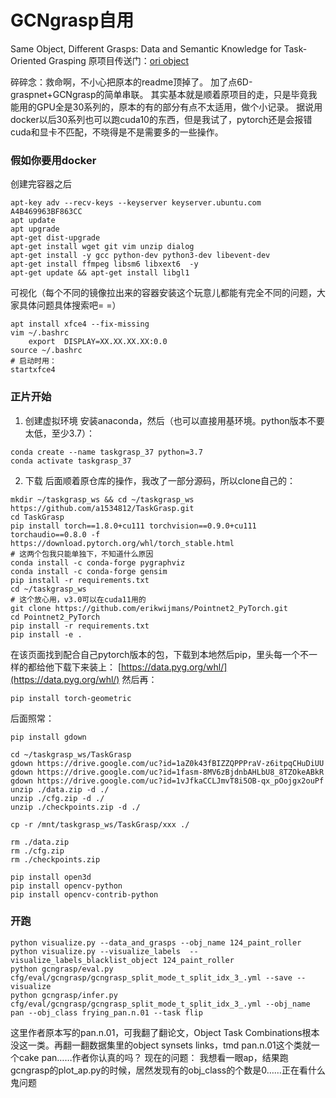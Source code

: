 # GCNgrasp自用
Same Object, Different Grasps: Data and Semantic Knowledge for Task-Oriented Grasping
原项目传送门：[ori object](https://github.com/adithyamurali/TaskGrasp.git)

碎碎念：救命啊，不小心把原本的readme顶掉了。
加了点6D-graspnet+GCNgrasp的简单串联。
其实基本就是顺着原项目的走，只是毕竟我能用的GPU全是30系列的，原本的有的部分有点不太适用，做个小记录。
据说用docker以后30系列也可以跑cuda10的东西，但是我试了，pytorch还是会报错cuda和显卡不匹配，不晓得是不是需要多的一些操作。

### 假如你要用docker
创建完容器之后
```
apt-key adv --recv-keys --keyserver keyserver.ubuntu.com A4B469963BF863CC
apt update
apt upgrade
apt-get dist-upgrade
apt-get install wget git vim unzip dialog
apt-get install -y gcc python-dev python3-dev libevent-dev
apt-get install ffmpeg libsm6 libxext6  -y
apt-get update && apt-get install libgl1
```
可视化（每个不同的镜像拉出来的容器安装这个玩意儿都能有完全不同的问题，大家具体问题具体搜索吧= =）
```
apt install xfce4 --fix-missing
vim ~/.bashrc
	export  DISPLAY=XX.XX.XX.XX:0.0
source ~/.bashrc
# 启动时用：
startxfce4
```

### 正片开始
1. 创建虚拟环境
安装anaconda，然后（也可以直接用基环境。python版本不要太低，至少3.7）：
```
conda create --name taskgrasp_37 python=3.7
conda activate taskgrasp_37
```

2. 下载
后面顺着原仓库的操作，我改了一部分源码，所以clone自己的：
```
mkdir ~/taskgrasp_ws && cd ~/taskgrasp_ws
https://github.com/a1534812/TaskGrasp.git
cd TaskGrasp
pip install torch==1.8.0+cu111 torchvision==0.9.0+cu111 torchaudio==0.8.0 -f https://download.pytorch.org/whl/torch_stable.html
# 这两个包我只能单独下，不知道什么原因
conda install -c conda-forge pygraphviz
conda install -c conda-forge gensim
pip install -r requirements.txt
cd ~/taskgrasp_ws
# 这个放心用，v3.0可以在cuda11用的
git clone https://github.com/erikwijmans/Pointnet2_PyTorch.git
cd Pointnet2_PyTorch
pip install -r requirements.txt
pip install -e .
```
在该页面找到配合自己pytorch版本的包，下载到本地然后pip，里头每一个不一样的都给他下载下来装上：
[https://data.pyg.org/whl/](https://data.pyg.org/whl/)
然后再：
```
pip install torch-geometric
```
后面照常：
```
pip install gdown

cd ~/taskgrasp_ws/TaskGrasp
gdown https://drive.google.com/uc?id=1aZ0k43fBIZZQPPPraV-z6itpqCHuDiUU
gdown https://drive.google.com/uc?id=1fasm-8MV6zBjdnbAHLbU8_8TZOkeABkR
gdown https://drive.google.com/uc?id=1vJfkaCCLJmvT8i5OB-qx_pOojgx2ouPf
unzip ./data.zip -d ./
unzip ./cfg.zip -d ./
unzip ./checkpoints.zip -d ./

cp -r /mnt/taskgrasp_ws/TaskGrasp/xxx ./

rm ./data.zip
rm ./cfg.zip
rm ./checkpoints.zip

pip install open3d
pip install opencv-python
pip install opencv-contrib-python
```
### 开跑
```
python visualize.py --data_and_grasps --obj_name 124_paint_roller
python visualize.py --visualize_labels  --visualize_labels_blacklist_object 124_paint_roller
python gcngrasp/eval.py cfg/eval/gcngrasp/gcngrasp_split_mode_t_split_idx_3_.yml --save --visualize
python gcngrasp/infer.py cfg/eval/gcngrasp/gcngrasp_split_mode_t_split_idx_3_.yml --obj_name pan --obj_class frying_pan.n.01 --task flip
```
这里作者原本写的pan.n.01，可我翻了翻论文，Object Task Combinations根本没这一类。再翻一翻数据集里的object synsets links，tmd pan.n.01这个类就一个cake pan……作者你认真的吗？
现在的问题：
我想看一眼ap，结果跑gcngrasp的plot_ap.py的时候，居然发现有的obj_class的个数是0……正在看什么鬼问题
